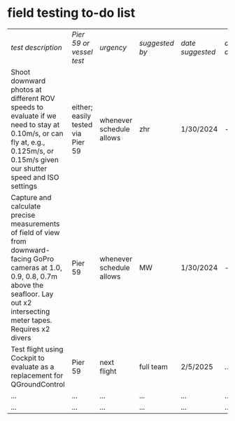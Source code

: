 # field testing to-do list 

<table>
<tr><td><i> 
test description </i></td><td><i> 
Pier 59 or vessel test </i></td><td><i> 
urgency </i></td><td><i> 
suggested by </i></td><td><i> 
date suggested </i></td><td><i> 
date completed </i></td><td><i> 
test results </i></td>
</tr> 

<tr><td> 
Shoot downward photos at different ROV speeds to evaluate if we need to stay at 0.10m/s, or can fly at, e.g., 0.125m/s, or 0.15m/s given our shutter speed and ISO settings </td><td> 
either; easily tested via Pier 59 </td><td> 
whenever schedule allows </td><td>
zhr </td><td> 
1/30/2024 </td><td>
-- </td><td> 
-- </td>
</tr> 

<tr><td> 
Capture and calculate precise measurements of field of view from downward-facing GoPro cameras at 1.0, 0.9, 0.8, 0.7m above the seafloor. Lay out x2 intersecting meter tapes. Requires x2 divers </td><td> 
Pier 59 </td><td> 
whenever schedule allows </td><td>
MW </td><td> 
1/30/2024 </td><td>
-- </td><td> 
-- </td>
</tr> 

<tr><td> 
Test flight using Cockpit to evaluate as a replacement for QGroundControl </td><td> <!-- describe the test envisioned and what is required  -->
Pier 59 </td><td> <!-- Pier 59 or vessel test?  -->
next flight </td><td> <!-- what is the approximate urgency?  -->
full team </td><td> <!-- who suggested the idea? who to coordinate with? -->
2/5/2025 </td><td> <!-- date suggested -->
... </td><td> <!-- date completed -->
... </td>     <!-- test results -->
</tr> 

<tr><td> 
... </td><td> <!-- describe the test envisioned and what is required  -->
... </td><td> <!-- Pier 59 or vessel test?  -->
... </td><td> <!-- what is the approximate urgency?  -->
... </td><td> <!-- who suggested the idea? who to coordinate with? -->
... </td><td> <!-- date suggested -->
... </td><td> <!-- date completed -->
... </td>     <!-- test results -->
</tr> 

<tr><td> 
... </td><td> <!-- describe the test envisioned and what is required  -->
... </td><td> <!-- Pier 59 or vessel test?  -->
... </td><td> <!-- what is the approximate urgency?  -->
... </td><td> <!-- who suggested the idea? who to coordinate with? -->
... </td><td> <!-- date suggested -->
... </td><td> <!-- date completed -->
... </td>     <!-- test results -->
</tr> 
 
</table>

